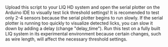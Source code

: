 Upload this script to your LIQ HD system and open the serial plotter on the Arduino IDE to visually test lick threshold settings! It is recomended to test only 2-4 sensors because the serial plotter begins to run slowly. If the serial plotter is running too quickly to visualize detected licks, you can slow it down by adding a delay (change "delay_time"). Run this test on a fully built LIQ system in its experimental environment because certain changes, such as wire length, will affect the necessary threshold settings. 
